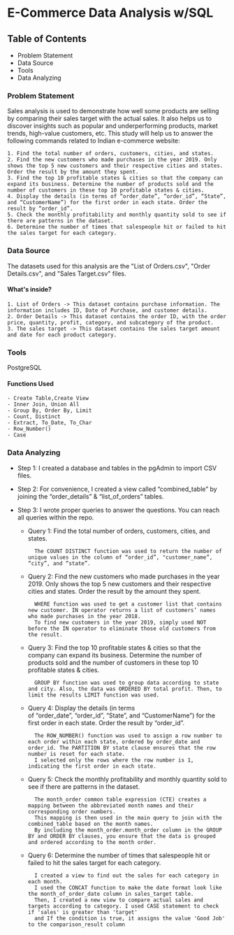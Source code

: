 
# E-Commerce Data Analysis w/SQL

## Table of Contents
- Problem Statement
- Data Source
- Tools
- Data Analyzing

### Problem Statement

Sales analysis is used to demonstrate how well some products are selling by comparing their sales target with the actual sales. It also helps us to discover insights such as popular and underperforming products, market trends, high-value customers, etc. This study will help us to answer the following commands related to Indian e-commerce website:

    1. Find the total number of orders, customers, cities, and states.
    2. Find the new customers who made purchases in the year 2019. Only shows the top 5 new customers and their respective cities and states. Order the result by the amount they spent.
    3. Find the top 10 profitable states & cities so that the company can expand its business. Determine the number of products sold and the number of customers in these top 10 profitable states & cities.
    4. Display the details (in terms of “order_date”, “order_id”, “State”, and “CustomerName”) for the first order in each state. Order the result by “order_id”.
    5. Check the monthly profitability and monthly quantity sold to see if there are patterns in the dataset.
    6. Determine the number of times that salespeople hit or failed to hit the sales target for each category.

### Data Source
The datasets used for this analysis are the "List of Orders.csv", "Order Details.csv", and "Sales Target.csv" files.
#### What's inside?

    1. List of Orders -> This dataset contains purchase information. The information includes ID, Date of Purchase, and customer details.
    2. Order Details -> This dataset contains the order ID, with the order price, quantity, profit, category, and subcategory of the product.
    3. The sales target -> This dataset contains the sales target amount and date for each product category.

### Tools
 PostgreSQL

 #### Functions Used

    - Create Table,Create View
    - Inner Join, Union All
    - Group By, Order By, Limit
    - Count, Distinct
    - Extract, To_Date, To_Char
    - Row_Number()
    - Case


### Data Analyzing 
- Step 1: I created a database and tables in the pgAdmin to import CSV files.
- Step 2: For convenience, I created a view called “combined_table” by joining the “order_details” & “list_of_orders” tables.
- Step 3: I wrote proper queries to answer the questions. You can reach all queries within the repo.
     
    - Query 1: Find the total number of orders, customers, cities, and states.

            The COUNT DISTINCT function was used to return the number of unique values in the column of “order_id”, "customer_name”, “city”, and “state”.

    - Query 2: Find the new customers who made purchases in the year 2019. Only shows the top 5 new customers and their respective cities and states. Order the result by the amount they spent.
        
            WHERE function was used to get a customer list that contains new customer. IN operator returns a list of customers’ names who made purchases in the year 2018. 
            To find new customers in the year 2019, simply used NOT before the IN operator to eliminate those old customers from the result. 

    - Query 3: Find the top 10 profitable states & cities so that the company can expand its business. Determine the number of products sold and the number of customers in these top 10 profitable states & cities.
    
            GROUP BY function was used to group data according to state and city. Also, the data was ORDERED BY total profit. Then, to limit the results LIMIT function was used. 

    - Query 4: Display the details (in terms of “order_date”, “order_id”, “State”, and “CustomerName”) for the first order in each state. Order the result by “order_id”.
    
            The ROW_NUMBER() function was used to assign a row number to each order within each state, ordered by order_date and order_id. The PARTITION BY state clause ensures that the row number is reset for each state.
            I selected only the rows where the row number is 1, indicating the first order in each state.

    - Query 5: Check the monthly profitability and monthly quantity sold to see if there are patterns in the dataset.

            The month_order common table expression (CTE) creates a mapping between the abbreviated month names and their corresponding order numbers.
            This mapping is then used in the main query to join with the combined_table based on the month names.
            By including the month_order.month_order column in the GROUP BY and ORDER BY clauses, you ensure that the data is grouped and ordered according to the month order.

    - Query 6: Determine the number of times that salespeople hit or failed to hit the sales target for each category.

            I created a view to find out the sales for each category in each month.
            I used the CONCAT function to make the date format look like the month_of_order_date column in sales_target table.
            Then, I created a new view to compare actual sales and targets according to category. I used CASE statement to check if 'sales' is greater than 'target'
            and If the condition is true, it assigns the value 'Good Job' to the comparison_result column